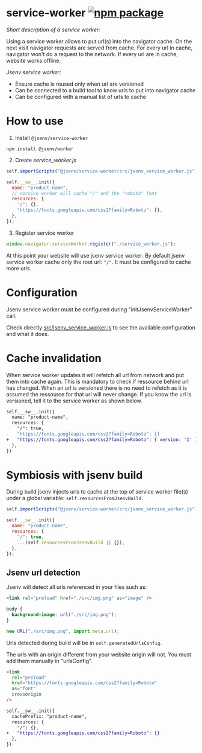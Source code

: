 <!-- https://web.dev/manifest-updates/ -->

# service-worker [![npm package](https://img.shields.io/npm/v/@jsenv/service-worker.svg?logo=npm&label=package)](https://www.npmjs.com/package/@jsenv/service-worker)

_Short description of a service worker:_

Using a service worker allows to put url(s) into the navigator cache.
On the next visit navigator requests are served from cache.
For every url in cache, navigator won't do a request to the network.
If every url are in cache, website works offline.

_Jsenv service worker:_

- Ensure cache is reused only when url are versioned
- Can be connected to a build tool to know urls to put into navigator cache
- Can be configured with a manual list of urls to cache

# How to use

1. Install `@jsenv/service-worker`

```console
npm install @jsenv/worker
```

2. Create _service_worker.js_

```js
self.importScripts("@jsenv/service-worker/src/jsenv_service_worker.js");

self.__sw__.init({
  name: "product-name",
  // service worker will cache "/" and the "roboto" font
  resources: {
    "/": {},
    "https://fonts.googleapis.com/css2?family=Roboto": {},
  },
});
```

3. Register service worker

```js
window.navigator.serviceWorker.register("./service_worker.js");
```

At this point your website will use jsenv service worker. By default jsenv service worker cache only the root url: `"/"`. It must be configured to cache more urls.

# Configuration

Jsenv service worker must be configured during "initJsenvServiceWorker" call.

Check directly [src/jsenv_service_worker.js](./src/jsenv_service_worker.js) to see the available configuration and what it does.

# Cache invalidation

When service worker updates it will refetch all url from network and put them into cache again. This is mandatory to check if ressource behind url has changed. When an url is versioned there is no need to refetch as it is assumed the ressource for that url will never change. If you know the url is versioned, tell it to the service worker as shown below.

```diff
self.__sw__.init({
  name: "product-name",
  resources: {
    "/": true,
-   "https://fonts.googleapis.com/css2?family=Roboto": {}
+   "https://fonts.googleapis.com/css2?family=Roboto": { version: '1' }
  },
})
```

# Symbiosis with jsenv build

During build jsenv injects urls to cache at the top of service worker file(s) under a global variable: `self.resourcesFromJsenvBuild`.

```js
self.importScripts("@jsenv/service-worker/src/jsenv_service_worker.js");

self.__sw__.init({
  name: "product-name",
  resources: {
    "/": true,
    ...(self.resourcesFromJsenvBuild || {}),
  },
});
```

## Jsenv url detection

Jsenv will detect all urls referenced in your files such as:

```html
<link rel="preload" href="./src/img.png" as="image" />
```

```css
body {
  background-image: url("./src/img.png");
}
```

```js
new URL("./src/img.png", import.meta.url);
```

Urls detected during build will be in `self.generatedUrlsConfig`.

The urls with an origin different from your website origin will not. You must add them manually in "urlsConfig".

```html
<link
  rel="preload"
  href="https://fonts.googleapis.com/css2?family=Roboto"
  as="font"
  crossorigin
/>
```

```diff
self.__sw__.init({
  cachePrefix: "product-name",
  resources: {
    "/": {},
+   "https://fonts.googleapis.com/css2?family=Roboto": {}
  },
})
```
